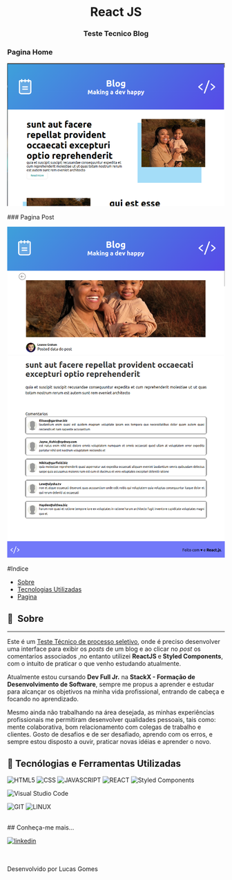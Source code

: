 <h1 align="center">React JS</h1>
<h3 align="center">Teste Tecnico Blog</h3>

### Pagina Home

<p align="center">
  <img src="https://github.com/llucasgomes/blog-challenge/blob/main/src/assets/images/home.png" alt="Imagem da Pagina Home"/>   
</p>
### Pagina Post 
<p align="center">
   <img src="https://github.com/llucasgomes/blog-challenge/blob/main/src/assets/images/desc1.png" alt="Imagem Pagina de Descrição Post com Comentarios"/>  
   <img src="https://github.com/llucasgomes/blog-challenge/blob/main/src/assets/images/desc2.png" alt="Imagem Pagina de Descrição Post com Comentarios"/>  
  
</p>
#Indice

- [Sobre](#-sobre)
- [Tecnologias Utilizadas](#-tecnologias-utilizadas)
- [Pagina](https://one-page-ecru.vercel.app/)

## 🔖&nbsp; Sobre

---

Este é um <u>Teste Técnico de processo seletivo</u>, onde é preciso desenvolver uma interface para exibir os <em>posts</em> de um blog e ao clicar no <em>post</em> os comentarios associados ,no entanto utilizei <strong>ReactJS </strong>e<strong> Styled Components</strong>, com o intuito de praticar o que venho estudando atualmente.

Atualmente estou cursando <strong>Dev Full Jr.</strong> na <strong>StackX - Formação de Desenvolvimento de Software</strong>,
sempre me propus a aprender e estudar para alcançar os objetivos na minha vida profissional, entrando de cabeça e focando no aprendizado.

Mesmo ainda não trabalhando na área desejada, as minhas experiências profissionais me permitiram desenvolver qualidades pessoais, tais como: mente colaborativa, bom relacionamento com colegas de trabalho e clientes. Gosto de desafios e de ser desafiado, aprendo com os erros, e sempre estou disposto a ouvir, praticar novas idéias e aprender o novo.
<br>

## 🚀 Tecnólogias e Ferramentas Utilizadas

![HTML5](https://img.shields.io/badge/HTML5-E34F26?style=for-the-badge&logo=html5&logoColor=white) ![CSS](https://img.shields.io/badge/CSS3-1572B6?style=for-the-badge&logo=css3&logoColor=white) ![JAVASCRIPT](https://img.shields.io/badge/JavaScript-F7DF1E?style=for-the-badge&logo=javascript&logoColor=black) ![REACT](https://img.shields.io/badge/React-20232A?style=for-the-badge&logo=react&logoColor=61DAFB) ![Styled Components](https://img.shields.io/badge/styled--components-DB7093?style=for-the-badge&logo=styled-components&logoColor=white)

![Visual Studio Code](https://img.shields.io/badge/Visual_Studio-5C2D91?style=for-the-badge&logo=visual%20studio&logoColor=white)

![GIT](https://img.shields.io/badge/Git-E34F26?style=for-the-badge&logo=git&logoColor=white) ![LINUX](https://img.shields.io/badge/Linux-E34F26?style=for-the-badge&logo=linux&logoColor=black)

<br>
## Conheça-me mais...

[<img src='https://img.shields.io/badge/LinkedIn-0077B5?style=for-the-badge&logo=linkedin&logoColor=white' alt='linkedin' height='30'>](https://www.linkedin.com/in/llucasgomess/)

<br><br>
Desenvolvido por Lucas Gomes
